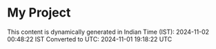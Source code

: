 # My Project

This content is dynamically generated in Indian Time (IST): 2024-11-02 00:48:22 IST
Converted to UTC: 2024-11-01 19:18:22 UTC
